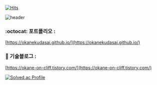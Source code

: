 [![Hits](https://hits.seeyoufarm.com/api/count/incr/badge.svg?url=https%3A%2F%2Fgithub.com%2Fokanekudasai&count_bg=%2379C83D&title_bg=%23555555&icon=github.svg&icon_color=%23E7E7E7&title=hits&edge_flat=false)](https://hits.seeyoufarm.com)

![header](https://capsule-render.vercel.app/api?type=waving&color=f1f1fe&height=300&section=header&text=Welcome&fontSize=90&animation=fadeIn&fontAlignY=38&desc=Dongha's%20GitHub%20Profile%20&descAlignY=51&descAlign=62)


### :octocat: 포트폴리오 : 
[https://okanekudasai.github.io/](https://okanekudasai.github.io/)

### 🌱 기술블로그 :
[https://okane-on-cliff.tistory.com/](https://okane-on-cliff.tistory.com/)


[![Solved.ac Profile](http://mazassumnida.wtf/api/v2/generate_badge?boj=opi6opi6)](https://solved.ac/opi6opi6/)
